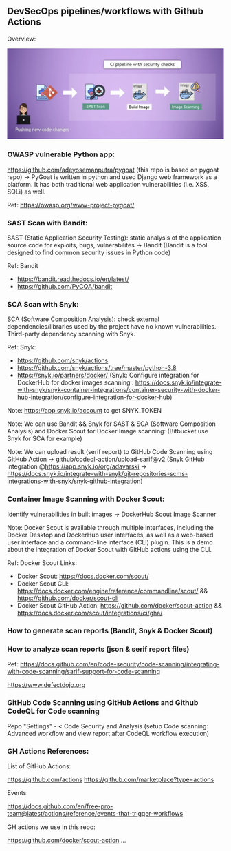 ## DevSecOps pipelines/workflows with Github Actions

Overview: 

<img src="pictures/DevSecOps-pipeline-GH-Actions-python-app.png?raw=true" width="1000">

### OWASP vulnerable Python app: 

https://github.com/adeyosemanputra/pygoat (this repo is based on pygoat repo) -> PyGoat is written in python and used Django web framework as a platform. It has both traditional web application vulnerabilities (i.e. XSS, SQLi) as well. 

Ref: https://owasp.org/www-project-pygoat/

### SAST Scan with Bandit:
SAST (Static Application Security Testing): static analysis of the application source code for exploits, bugs, vulnerabilites -> Bandit (Bandit is a tool designed to find common security issues in Python code)

Ref: Bandit 
- https://bandit.readthedocs.io/en/latest/
- https://github.com/PyCQA/bandit

### SCA Scan with Snyk:

SCA (Software Composition Analysis): check external dependencies/libraries used by the project have no known vulnerabilities. Third-party dependency scanning with Snyk.

Ref: Snyk:
- https://github.com/snyk/actions
- https://github.com/snyk/actions/tree/master/python-3.8
- https://snyk.io/partners/docker/ (Snyk: Configure integration for DockerHub for docker images scanning : https://docs.snyk.io/integrate-with-snyk/snyk-container-integrations/container-security-with-docker-hub-integration/configure-integration-for-docker-hub)

Note: https://app.snyk.io/account to get SNYK_TOKEN

Note: We can use Bandit && Snyk for SAST & SCA (Software Composition Analysis) and Docker Scout for Docker Image scanning: (Bitbucket use Snyk for SCA for example)

Note: We can upload result (serif report) to GitHub Code Scanning using GitHub Action -> github/codeql-action/upload-sarif@v2 (Snyk GitHub integration @https://app.snyk.io/org/adavarski -> https://docs.snyk.io/integrate-with-snyk/git-repositories-scms-integrations-with-snyk/snyk-github-integration)

### Container Image Scanning with Docker Scout:
Identify vulnerabilities in built images -> DockerHub Scout Image Scanner

Note: Docker Scout is available through multiple interfaces, including the Docker Desktop and DockerHub user interfaces, as well as a web-based user interface and a command-line interface (CLI) plugin.
This is a demo about the integration of Docker Scout with GitHub actions using the CLI.

Ref: Docker Scout Links:
- Docker Scout: https://docs.docker.com/scout/
- Docker Scout CLI: https://docs.docker.com/engine/reference/commandline/scout/ && https://github.com/docker/scout-cli
- Docker Scout GitHub Action: https://github.com/docker/scout-action && https://docs.docker.com/scout/integrations/ci/gha/


  
### How to generate scan reports (Bandit, Snyk & Docker Scout)

### How to analyze scan reports (json & serif report files)

Ref: 
https://docs.github.com/en/code-security/code-scanning/integrating-with-code-scanning/sarif-support-for-code-scanning

https://www.defectdojo.org

### GitHub Code Scanning using GitHub Actions and Github CodeQL for Code scanning 

Repo "Settings" - < Code Security and Analysis (setup Code scanning: Advanced workflow and view report after CodeQL workflow execution)

### GH Actions References: 

List of GitHub Actions:

https://github.com/actions
https://github.com/marketplace?type=actions

Events:

https://docs.github.com/en/free-pro-team@latest/actions/reference/events-that-trigger-workflows

GH actions we use in this repo:

https://github.com/docker/scout-action
...
